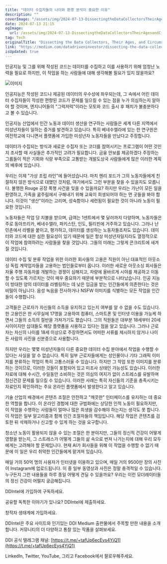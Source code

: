 ```yaml
---
title: "데이터 수집자들의 나이와 환경 분석이 중요한 이유"
description: ""
coverImage: "/assets/img/2024-07-13-DissectingtheDataCollectorsTheirAgesandCircumstancesIsEssential_0.png"
date: 2024-07-13 21:15
ogImage: 
  url: /assets/img/2024-07-13-DissectingtheDataCollectorsTheirAgesandCircumstancesIsEssential_0.png
tag: Tech
originalTitle: "Dissecting the Data Collectors, Their Ages, and Circumstances Is Essential"
link: "https://medium.com/datadriveninvestor/dissecting-the-data-collectors-their-ages-and-circumstances-is-essential-c5c5fda3c02d"
isUpdated: true
---
```





인공지능 및 그를 위해 작성된 코드는 데이터를 수집하고 이를 사용하기 위해 엄청난 노력을 필요로 하지만, 이 작업을 하는 사람들에 대해 생각해볼 필요가 있지 않을까요?

![이미지](/assets/img/2024-07-13-DissectingtheDataCollectorsTheirAgesandCircumstancesIsEssential_0.png)

인공지능은 작성된 코드나 제공된 데이터의 우수성에 좌우되는데, 그 속에서 어린 데이터 수집자들이 작성한 편향된 코드가 문제를 일으킬 수 있는 점을 누가 의심하는지 알아야 할 것이며, 엔지니어들의 "그럭저럭"이라는 모토와 코드 출시 후 패치가 불충분하다고 볼 수 있습니다.

인공지능 산업에서 인간 노동과 데이터 생산을 연구하는 사람들은 세계 다른 지역에서 미성년자들이 일하는 증거를 발견하고 있습니다. 특히 베네수엘라에 있는 한 연구원은 여전학교에 다니면서 플랫폼에 가입한 미성년자 노동자들을 만났다고 주장합니다.

<div class="content-ad"></div>

데이터가 수집되는 방식과 새로운 수집자 또는 코더를 참여시키는 프로그램이 어떤 것인지 조사할 때 사실들은 추가적인 고려가 필요합니다. 금융 안보를 제공하겠다 주장하는 그룹들이 적은 기회와 식량 부족으로 고통받는 개발도상국 사람들에게 많은 이러한 계획의 배후에 있습니다.

우리는 이제 "가상 조립 라인"에 들어섰습니다. 마치 헨리 포드가 그의 노동자들에게 친절하지 않은 방식으로 대했던 것처럼, 여기에서도 그런 부분을 찾을 수 있을지도 모릅니다. 불행한 Rouge 공장 폭행 사건을 잊을 수 있을까요? 하지만 우리는 가난이 모든 일을 환영하고, 가족을 굶주림에서 구해내기 위해 교육이 희생되어야 하는 먼 곳들을 봐야 합니다. 이것이 "생산"이라는 고리며, 성숙함이나 세련됨이 필요한 것이 아니라 노동이 필요한 것입니다.

노동자들은 작업 당 지불을 받으며, 급여는 1센트에서 몇 달러까지 다양하며, 노동자들은 주로 동아프리카, 베네수엘라, 파키스탄, 인도, 필리핀에 거주하고 있습니다. 그러나 난민촌에서 라벨을 붙이고, 평가하고, 데이터를 생성하는 노동자들조차도 있습니다. 데이터와 코드에 대한 심한 필요성이 있기 때문에 일은 항상 미성년자일지라도 열정적으로 이 작업에 참여하려는 사람들을 찾을 것입니다. 그들의 미래는 그렇게 콘크리트에 새겨질 것입니다.

데이터 수집 및 분류 작업을 위한 이러한 회사들의 고용은 직원이 아닌 대표적인 아웃소싱 독립 계약업자들을 고용하는 법인들로부터 옵니다. 이러한 새로운 아웃소싱 회사들은 자율 주행 자동차를 개발하는 경쟁이 심해지고, 차량에 올바르게 시야를 제공하고 이동할 수 있도록 가르치는 것이 매우 중요하기 때문에 부분적으로 나타났습니다. 인공 지능이 방대한 양의 데이터를 라벨링하는 데 낮은 임금을 받는 인간들에게 의존한다는 것은 비밀이 아닙니다. 음성 녹음을 전사하거나 NSFW 이미지를 식별하는 모든 작업을 인간들이 수행합니다.

<div class="content-ad"></div>

고객들은 근로자가 자신들의 소득을 유지하고 있는지 여부를 알 수 없을 수도 있습니다. 한 고용인은 한 사무실에 17명을 고용하여 컴퓨터, 스마트폰 및 인터넷 이용을 가능케 하면서 그들의 소득의 절반을 가져가기도 했습니다. 그의 직원들은 대부분 18세부터 20세 사이이지만 십대들도 해당 플랫폼을 사용하고 있다는 점을 알고 있습니다. 그러나 근로자는 자신의 나이를 18세 이상으로 주장하면서도 어떠한 서류를 제시하지 않거나 나이든 사람의 사진을 신분증으로 사용합니다.

하지만 우리는 몇몇 미성년자들이 다른 중요한 데이터 수집 분야에서 작업을 수행할 수 있다는 사실을 알 수 없습니다. 특히 일부 근로자들에게는 성인물이나 기타 그래픽 이미지를 분류하는 작업이 특히 고통스러울 수 있습니다. 하지만 그 작업 또한 이미지를 분류하는 것이므로, 이러한 것들이 포함되어 있고 미조사 상태인 가능성도 있습니다. 이러한 자료에 대해 수시간, 수일동안 소비하는 것은 의심의 여지가 없이 스트레스를 유발하며 정신건강 문제를 일으킬 수 있습니다. 이러한 사례는 특히 자신들의 기준을 충족시키는 자료인지 확인하려는 주요 온라인 플랫폼에서 발생한다고 알고 있습니다.

기술 산업의 배경에서 콘텐츠 조절은 안전하고 "깨끗한" 인터페이스를 유지하는 데 중요한 역할을 합니다. 이 온라인 경험에 대한 규범화에는 상당한 인적 노동이 필요하지만, 이 작업을 수행하는 사람들이 얼마나 많은 희생을 감수해야 하는지는 생각도 못 합니다. 이 작업은 일부 알고리즘과 함께 인간 조절자들의 책임입니다. 해당 작업은 콘텐츠를 검토한 뒤 삭제하거나 신고할 수 있게 하는 것을 요구합니다.

청소년 노동이 활용되지 않을 수 있는 조절은 한 분야지만, 그들의 정신적 건강이 어떻게 영향을 받는지, 그 스트레스가 어떻게 그들의 삶 속으로 번져 나가는지에 대해 우리 모두에게는 고려해야 할 문제입니다. 현재 AI가 회사들을 위해 이 작업을 수행할 수 없기 때문에 이 일은 우리 취약한 인간들에게 맡겨져 있습니다.

<div class="content-ad"></div>

매일 거의 50억 명의 사용자가 인터넷을 이용하고 있으며, 매일 거의 9500만 장의 사진이 Instagram에 업로드됩니다. 이 중 일부 동영상과 사진은 정말 충격적일 수 있습니다. 누구든지 그런 내용들을 하루 종일 어떻게 견딜 수 있을까요? 우리는 이런 모더레이터들의 정신 건강이 어떨지 궁금해집니다.

DDIntel에 가입하여 구독하세요.

공유할 독특한 이야기가 있나요? DDIntel에 제출하세요.

창작자 생태계에 가입하세요.

<div class="content-ad"></div>

DDIntel은 주요 사이트와 인기있는 DDI Medium 출판물에서 주목할 만한 내용을 소개합니다. 커뮤니티의 더 다양하고 통찰 있는 작품을 살펴보세요.

DDI 공식 텔레그램 채널: [https://t.me/+tafUp6ecEys4YjQ1](https://t.me/+tafUp6ecEys4YjQ1)

LinkedIn, Twitter, YouTube, 그리고 Facebook에서 팔로우해주세요.